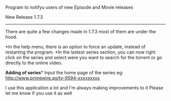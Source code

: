 Program to notifyu users of new Episode and Movie releases

New Release 1.7.3
************************
There are quite a few changes made in 1.7.3 most of them are under the hood.

*In the help menu, there is an option to force an update, instead of restarting the program.
*In the lastest series section, you can now right click on the series and select were you want to search for the torrent or go
directly to the online video.


**Adding of series***
Input the home page of the series
eg: http://www.primewire.ag/tv-9594-xxxxxxxxx

I use this application a lot and I'm always making improvements to it
Please let me know if you use it as well

